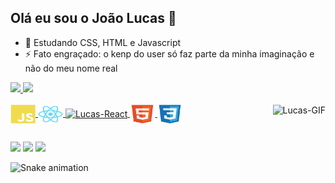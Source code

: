 ## Olá eu sou o João Lucas 👋

- 🌱 Estudando CSS, HTML e Javascript
- ⚡ Fato engraçado: o kenp do user só faz parte da minha imaginação e não do meu nome real

<div>
  <a href="https://github.com/lucaskenp">
  <img height="180em" src="https://github-readme-stats.vercel.app/api?username=lucaskenp&show_icons=true&theme=vision-friendly-dark&include_all_commits=true&count_private=true"/>
  <img height="180em" src="https://github-readme-stats.vercel.app/api/top-langs/?username=lucaskenp&layout=compact&langs_count=7&theme=vision-friendly-dark"/>
</div>
  
<div style="display: inline_block"><br>
  <img align="center" alt="Lucas-Js" height="30" width="40" src="https://raw.githubusercontent.com/devicons/devicon/master/icons/javascript/javascript-plain.svg">
  <img align="center" alt="Lucas-React" height="30" width="40" src="https://raw.githubusercontent.com/devicons/devicon/master/icons/react/react-original.svg">
  <img align="center" alt="Lucas-React" height="30" width="40" src="https://img.icons8.com/color/48/000000/mongodb.png"/>
  <img align="center" alt="Lucas-HTML" height="30" width="40" src="https://raw.githubusercontent.com/devicons/devicon/master/icons/html5/html5-original.svg">
  <img align="center" alt="Lucas-CSS" height="30" width="40" src="https://raw.githubusercontent.com/devicons/devicon/master/icons/css3/css3-original.svg">
  <img align="right" alt="Lucas-GIF" src="https://media.discordapp.net/attachments/530081636348592130/877010609533767751/ezgif.com-resize_1.gif">
  
</div>
  
##
<div> 
  <a href="https://www.instagram.com/lucaskenp/" target="_blank"><img src="https://img.shields.io/badge/-Instagram-%23E4405F?style=for-the-badge&logo=instagram&logoColor=white" target="_blank"></a>
  <a href = "mailto:lucasmonteirolima17@gmail.com"><img src="https://img.shields.io/badge/-Gmail-%23333?style=for-the-badge&logo=gmail&logoColor=white" target="_blank"></a>
  <a href="https://www.linkedin.com/in/lucas-lima-659098215/" target="_blank"><img src="https://img.shields.io/badge/-LinkedIn-%230077B5?style=for-the-badge&logo=linkedin&logoColor=white" target="_blank"></a>
 
![Snake animation](https://github.com/lucaskenp/lucaskenp/blob/output/github-contribution-grid-snake.svg)
  
</div>

